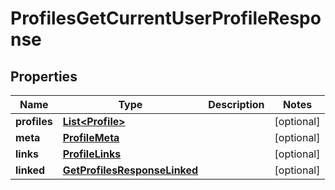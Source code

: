 

# ProfilesGetCurrentUserProfileResponse


## Properties

| Name | Type | Description | Notes |
|------------ | ------------- | ------------- | -------------|
|**profiles** | [**List&lt;Profile&gt;**](Profile.md) |  |  [optional] |
|**meta** | [**ProfileMeta**](ProfileMeta.md) |  |  [optional] |
|**links** | [**ProfileLinks**](ProfileLinks.md) |  |  [optional] |
|**linked** | [**GetProfilesResponseLinked**](GetProfilesResponseLinked.md) |  |  [optional] |



